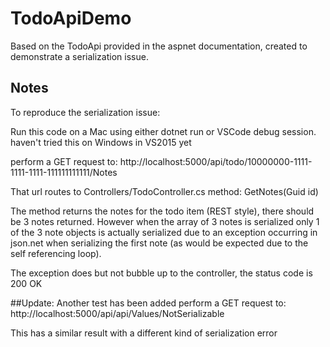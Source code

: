# TodoApiDemo

Based on the TodoApi provided in the aspnet documentation, created to demonstrate a serialization issue.

## Notes

To reproduce the serialization issue:

Run this code on a Mac using either dotnet run or VSCode debug session.
haven't tried this on Windows in VS2015 yet

perform a GET request to:
http://localhost:5000/api/todo/10000000-1111-1111-1111-111111111111/Notes

That url routes to Controllers/TodoController.cs    method: GetNotes(Guid id)

The method returns the notes for the todo item (REST style), there should be 3 notes returned.
However when the array of 3 notes is serialized only 1 of the 3 note objects is actually serialized
due to an exception occurring in json.net when serializing the first note (as would be expected due to the self referencing loop).

The exception does but not bubble up to the controller, the status code is 200 OK


##Update:
Another test has been added
perform a GET request to:
http://localhost:5000/api/api/Values/NotSerializable

This has a similar result with a different kind of serialization error
